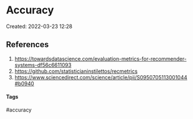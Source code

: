 # Accuracy
Created: 2022-03-23 12:28

## References
1. https://towardsdatascience.com/evaluation-metrics-for-recommender-systems-df56c6611093
2. https://github.com/statisticianinstilettos/recmetrics
3. https://www.sciencedirect.com/science/article/pii/S0950705113001044#b0940


#### Tags
#accuracy